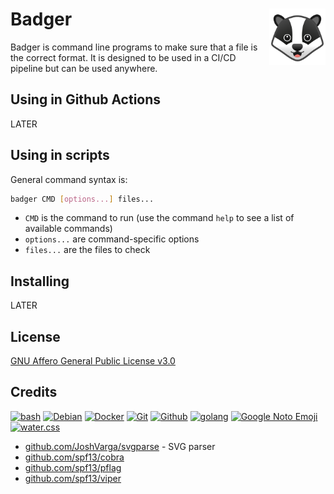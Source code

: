 # Badger [<img alt="badger logo" src="docs/favicon.svg" height="90" align="right" />](https://badger.fileformat.info/)

Badger is command line programs to make sure that a file is the correct format.  It is designed to be used in a CI/CD pipeline but can be used anywhere.

## Using in Github Actions

LATER

## Using in scripts

General command syntax is:

```bash
badger CMD [options...] files...
```

* `CMD` is the command to run (use the command `help` to see a list of available commands)
* `options...` are command-specific options
* `files...` are the files to check

## Installing

LATER

## License

[GNU Affero General Public License v3.0](LICENSE.txt)

## Credits

[![bash](https://www.vectorlogo.zone/logos/gnu_bash/gnu_bash-ar21.svg)](https://www.gnu.org/software/bash/ "scripting")
[![Debian](https://www.vectorlogo.zone/logos/debian/debian-ar21.svg)](https://www.debian.org/ "OS within Docker")
[![Docker](https://www.vectorlogo.zone/logos/docker/docker-ar21.svg)](https://www.docker.com/ "Deployment")
[![Git](https://www.vectorlogo.zone/logos/git-scm/git-scm-ar21.svg)](https://git-scm.com/ "Version control")
[![Github](https://www.vectorlogo.zone/logos/github/github-ar21.svg)](https://github.com/ "Code hosting")
[![golang](https://www.vectorlogo.zone/logos/golang/golang-ar21.svg)](https://golang.org/ "Programming language")
[![Google Noto Emoji](https://www.vectorlogo.zone/logos/google/google-ar21.svg)](https://github.com/googlefonts/noto-emoji/blob/5628587386c78161f87aa2ca9ddee37c2e8ea212/svg/emoji_u1f9a1.svg "Logo")
[![water.css](https://www.vectorlogo.zone/logos/netlifyapp_watercss/netlifyapp_watercss-ar21.svg)](https://watercss.netlify.app/ "Classless CSS")

* [github.com/JoshVarga/svgparse](https://github.com/JoshVarga/svgparser) - SVG parser
* [github.com/spf13/cobra](https://github.com/spf13/cobra)
* [github.com/spf13/pflag](https://github.com/spf13/pflag)
* [github.com/spf13/viper](https://github.com/spf13/viper)

